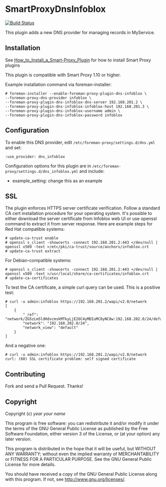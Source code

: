 # SmartProxyDnsInfoblox

[![Build Status](https://travis-ci.org/theforeman/smart_proxy_dns_infoblox.svg?branch=master)](https://travis-ci.org/theforeman/smart_proxy_dns_infoblox)

This plugin adds a new DNS provider for managing records in MyService.

## Installation

See [How_to_Install_a_Smart-Proxy_Plugin](http://projects.theforeman.org/projects/foreman/wiki/How_to_Install_a_Smart-Proxy_Plugin)
for how to install Smart Proxy plugins

This plugin is compatible with Smart Proxy 1.10 or higher.

Example installation command via foreman-installer:

```
# foreman-installer --enable-foreman-proxy-plugin-dns-infoblox \
--foreman-proxy-dns-provider infoblox \
--foreman-proxy-plugin-dns-infoblox-dns-server 192.168.201.2 \
--foreman-proxy-plugin-dns-infoblox-infoblox-host 192.168.201.3 \
--foreman-proxy-plugin-dns-infoblox-username admin \
--foreman-proxy-plugin-dns-infoblox-password infoblox
```

## Configuration

To enable this DNS provider, edit `/etc/foreman-proxy/settings.d/dns.yml` and set:

    :use_provider: dns_infoblox

Configuration options for this plugin are in `/etc/foreman-proxy/settings.d/dns_infoblox.yml` and include:

* example_setting: change this as an example

## SSL

The plugin enforces HTTPS server certificate verification. Follow a standard CA cert installation procedure for your operating system. It's possible to either download the server certificate from Infoblox web UI or use openssl command to extract it from server response. Here are example steps for Red Hat compatible systems:

```
# update-ca-trust enable
# openssl s_client -showcerts -connect 192.168.201.2:443 </dev/null | openssl x509 -text >/etc/pki/ca-trust/source/anchors/infoblox.crt
# update-ca-trust extract
```

For Debian-compatible systems:

```
# openssl s_client -showcerts -connect 192.168.201.2:443 </dev/null | openssl x509 -text >/usr/local/share/ca-certificates/infoblox.crt
# update-ca-certificates
```

To test the CA certificate, a simple curl query can be used. This is a positive test:

```
# curl -u admin:infoblox https://192.168.201.2/wapi/v2.0/network
[
    {
        "_ref": "network/ZG5zLm5ldHdvcmskMTkyLjE2OC4yMDIuMC8yNC8w:192.168.202.0/24/default",
        "network": "192.168.202.0/24",
        "network_view": "default"
    }
]
```

And a negative one:

```
# curl -u admin:infoblox https://192.168.201.2/wapi/v2.0/network
curl: (60) SSL certificate problem: self signed certificate
```

## Contributing

Fork and send a Pull Request. Thanks!

## Copyright

Copyright (c) *year* *your name*

This program is free software: you can redistribute it and/or modify
it under the terms of the GNU General Public License as published by
the Free Software Foundation, either version 3 of the License, or
(at your option) any later version.

This program is distributed in the hope that it will be useful,
but WITHOUT ANY WARRANTY; without even the implied warranty of
MERCHANTABILITY or FITNESS FOR A PARTICULAR PURPOSE.  See the
GNU General Public License for more details.

You should have received a copy of the GNU General Public License
along with this program.  If not, see <http://www.gnu.org/licenses/>.
